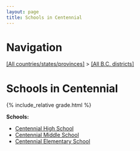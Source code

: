 ```yaml
---
layout: page
title: Schools in Centennial
---
```

# Navigation

[[All countries/states/provinces]](../..) > [[All B.C. districts]](..)

# Schools in Centennial

{% include_relative grade.html %}

**Schools:**

- [Centennial High School](Centennial_High_School.md)
- [Centennial Middle School](Centennial_Middle_School.md)
- [Centennial Elementary School](Centennial_Elementary_School.md)
